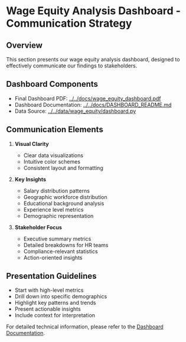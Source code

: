 # Wage Equity Analysis Dashboard - Communication Strategy

## Overview

This section presents our wage equity analysis dashboard, designed to effectively
communicate our findings to stakeholders.

## Dashboard Components

- Final Dashboard PDF: [../../docs/wage_equity_dashboard.pdf](../../docs/wage_equity_dashboard.pdf)
- Dashboard Documentation: [../../docs/DASHBOARD_README.md](../../docs/DASHBOARD_README.md)
- Data Source: [../../data/wage_equity/dashboard.py](../../data/wage_equity/dashboard.py)

## Communication Elements

1. **Visual Clarity**
   - Clear data visualizations
   - Intuitive color schemes
   - Consistent layout and formatting

2. **Key Insights**
   - Salary distribution patterns
   - Geographic workforce distribution
   - Educational background analysis
   - Experience level metrics
   - Demographic representation

3. **Stakeholder Focus**
   - Executive summary metrics
   - Detailed breakdowns for HR teams
   - Compliance-relevant statistics
   - Action-oriented insights

## Presentation Guidelines

- Start with high-level metrics
- Drill down into specific demographics
- Highlight key patterns and trends
- Present actionable insights
- Include context for interpretation

For detailed technical information, please refer to the 
[Dashboard Documentation](../../docs/DASHBOARD_README.md).
